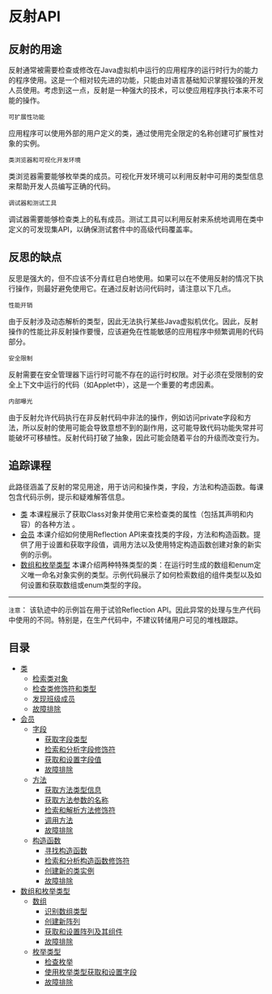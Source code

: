 #   反射API

##  反射的用途

反射通常被需要检查或修改在Java虚拟机中运行的应用程序的运行时行为的能力的程序使用。这是一个相对较先进的功能，只能由对语言基础知识掌握较强的开发人员使用。考虑到这一点，反射是一种强大的技术，可以使应用程序执行本来不可能的操作。

`可扩展性功能`

应用程序可以使用外部的用户定义的类，通过使用完全限定的名称创建可扩展性对象的实例。

`类浏览器和可视化开发环境`

类浏览器需要能够枚举类的成员。可视化开发环境可以利用反射中可用的类型信息来帮助开发人员编写正确的代码。

`调试器和测试工具`

调试器需要能够检查类上的私有成员。测试工具可以利用反射来系统地调用在类中定义的可发现集API，以确保测试套件中的高级代码覆盖率。

##  反思的缺点

反思是强大的，但不应该不分青红皂白地使用。如果可以在不使用反射的情况下执行操作，则最好避免使用它。在通过反射访问代码时，请注意以下几点。

`性能开销`

由于反射涉及动态解析的类型，因此无法执行某些Java虚拟机优化。因此，反射操作的性能比非反射操作要慢，应该避免在性能敏感的应用程序中频繁调用的代码部分。

`安全限制`

反射需要在安全管理器下运行时可能不存在的运行时权限。对于必须在受限制的安全上下文中运行的代码（如Applet中），这是一个重要的考虑因素。

`内部曝光`

由于反射允许代码执行在非反射代码中非法的操作，例如访问private字段和方法，所以反射的使用可能会导致意想不到的副作用，这可能导致代码功能失常并可能破坏可移植性。反射代码打破了抽象，因此可能会随着平台的升级而改变行为。

##  追踪课程

此路径涵盖了反射的常见用途，用于访问和操作类，字段，方法和构造函数。每课包含代码示例，提示和疑难解答信息。

-   [类](section130100.md)
本课程展示了获取Class对象并使用它来检查类的属性（包括其声明和内容）的各种方法 。
-   [会员](section130200.md)
本课介绍如何使用Reflection API来查找类的字段，方法和构造函数。提供了用于设置和获取字段值，调用方法以及使用特定构造函数创建对象的新实例的示例。
-   [数组和枚举类型](section130300.md)
本课介绍两种特殊类型的类：在运行时生成的数组和enum定义唯一命名对象实例的类型。示例代码展示了如何检索数组的组件类型以及如何设置和获取数组或enum类型的字段。

----
`注意`： 
该轨迹中的示例旨在用于试验Reflection API。因此异常的处理与生产代码中使用的不同。特别是，在生产代码中，不建议转储用户可见的堆栈跟踪。



##  目录

-   [类](section130100.md)
    -   [检索类对象](section130101.md)
    -   [检查类修饰符和类型](section130102.md)
    -   [发现班级成员](section130103.md)
    -   [故障排除](section130104.md)
-   [会员](section130200.md)
    -   [字段](section130201.md)
        -   [获取字段类型](section130201/0100.md)
        -   [检索和分析字段修饰符](section130201/0200.md)
        -   [获取和设置字段值](section130201/0300.md)
        -   [故障排除](section130201/0400.md)
    -   [方法](section130202.md)
        -   [获取方法类型信息](section130202/0100.md)
        -   [获取方法参数的名称](section130202/0200.md)
        -   [检索和解析方法修饰符](section130202/0300.md)
        -   [调用方法](section130202/0400.md)
        -   [故障排除](section130202/0500.md)
    -   [构造函数](section130203.md)
        -   [寻找构造函数](section130203/0100.md)
        -   [检索和分析构造函数修饰符](section130203/0200.md)
        -   [创建新的类实例](section130203/0300.md)
        -   [故障排除](section130203/0400.md)
-   [数组和枚举类型](section130300.md)
    -   [数组](section130301.md)
        -   [识别数组类型](section130301/0100.md)
        -   [创建新阵列](section130301/0200.md)
        -   [获取和设置阵列及其组件](section130301/0300.md)
        -   [故障排除](section130301/0400.md)
    -   [枚举类型](section130302.md)
        -   [检查枚举](section130302/0100.md)
        -   [使用枚举类型获取和设置字段](section130302/0200.md)
        -   [故障排除](section130302/0300.md)